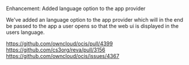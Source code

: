 Enhancement: Added language option to the app provider

We've added an language option to the app provider which will in the
end be passed to the app a user opens so that the web ui is displayed in the users language.

https://github.com/owncloud/ocis/pull/4399
https://github.com/cs3org/reva/pull/3156
https://github.com/owncloud/ocis/issues/4367
